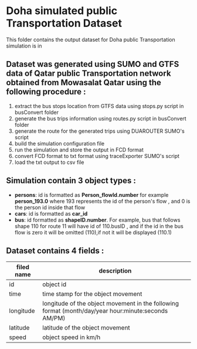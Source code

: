 # Doha simulated public Transportation Dataset
This folder contains the output dataset for Doha public Transportation simulation is in

## Dataset was generated using SUMO and GTFS data of Qatar public Transportation network obtained from Mowasalat Qatar using the following procedure :
1. extract the bus stops location from GTFS data using stops.py script in busConvert folder
2. generate the bus trips information using routes.py script in busConvert folder
3. generate the route for the generated trips using DUAROUTER SUMO's script
4. build the simulation configuration file
5. run the simulation and store the output in FCD format
6. convert FCD format to txt format using traceExporter SUMO's script
7. load the txt output to csv file


## Simulation contain 3 object types :
* **persons**: id is formatted as **Person_flowId.number**  for example **person_193.0** where 193 represents the id of the person's flow , and 0 is the person id inside that flow
 * **cars**: id is formatted as **car_id**
 * **bus**: id formatted as **shapeID.number**. For example, bus that follows shape 110 for route 11 will have id of 110.busID , and if the id in the bus flow is zero it will be omitted (110),if not it will be displayed (110.1)
 
## Dataset contains 4 fields :

filed name | description
-----------|-----------
id | object id
time | time stamp for the object movement
longitude | longitude of the object movement in the following format (month/day/year  hour:minute:seconds AM/PM)
latitude | latitude of the object movement
speed | object speed in km/h

